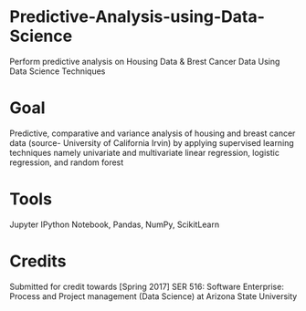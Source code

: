 # Predictive-Analysis-using-Data-Science
Perform predictive analysis on Housing Data &amp; Brest Cancer Data Using Data Science Techniques

# Goal
Predictive, comparative and variance analysis of housing and breast cancer data (source- University of California Irvin) by applying supervised learning techniques namely univariate and multivariate linear regression, logistic regression, and random forest

# Tools
Jupyter IPython Notebook, Pandas, NumPy, ScikitLearn

# Credits
Submitted for credit towards [Spring 2017] SER 516: Software Enterprise: Process and Project management (Data Science)
at Arizona State University
